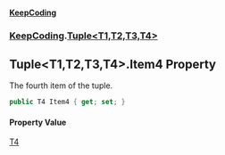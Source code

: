#### [KeepCoding](index.md 'index')
### [KeepCoding](KeepCoding.md 'KeepCoding').[Tuple&lt;T1,T2,T3,T4&gt;](KeepCoding_Tuple_T1_T2_T3_T4_.md 'KeepCoding.Tuple&lt;T1,T2,T3,T4&gt;')
## Tuple&lt;T1,T2,T3,T4&gt;.Item4 Property
The fourth item of the tuple.  
```csharp
public T4 Item4 { get; set; }
```
#### Property Value
[T4](KeepCoding_Tuple_T1_T2_T3_T4_.md#KeepCoding_Tuple_T1_T2_T3_T4__T4 'KeepCoding.Tuple&lt;T1,T2,T3,T4&gt;.T4')
